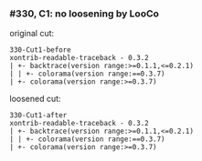 ### #330, C1: no loosening by LooCo
original cut:

```
330-Cut1-before
xontrib-readable-traceback - 0.3.2
| +- backtrace(version range:>=0.1.1,<=0.2.1)
| | +- colorama(version range:==0.3.7)
| +- colorama(version range:>=0.3.7)
```




loosened cut:
```
330-Cut1-after
xontrib-readable-traceback - 0.3.2
| +- backtrace(version range:>=0.1.1,<=0.2.1)
| | +- colorama(version range:==0.3.7)
| +- colorama(version range:>=0.3.7)
```


